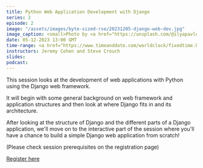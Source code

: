 ```yaml
---
title: Python Web Application Development with Django
series: 2
episode: 2
image: "/assets/images/byte-sized-rse/20231205-django-web-dev.jpg"
image_caption: <small>Photo by <a href="https://unsplash.com/@ilyapavlov">Ilya Pavlov</a> on <a href="https://unsplash.com/photos/monitor-showing-java-programming-OqtafYT5kTw">Unsplash</a></small>
date: 05-12-2023 13:00 GMT
time-range: <a href="https://www.timeanddate.com/worldclock/fixedtime.html?msg=Byte-sized+RSE+Season+2%2C+Session+2+-+Python+Web+Application+Development+with+Django&iso=20231205T13&p1=136&ah=1&am=30" target="_blank" rel="noopener noreferrer">13:00-14:30 GMT</a>
instructors: Jeremy Cohen and Steve Crouch
slides: 
podcast: 
---
```


This session looks at the development of web applications with Python using the
Django web framework.

It will begin with some general background on web framework and application
structures and then look at where Django fits in and its architecture.

After looking at the structure of Django and the different parts of a Django
application, we'll move on to the interactive part of the session where you'll
have a chance to build a simple Django web application from scratch!

(Please check session prerequisites on the registration page)

[Register here](https://forms.gle/2VHW8Vjqdkec32g26)

